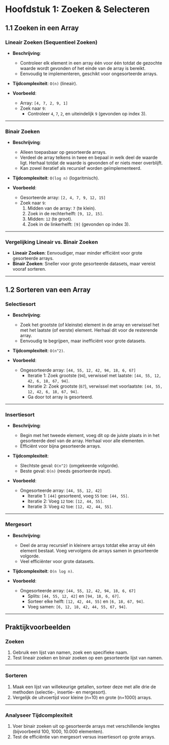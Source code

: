 # Hoofdstuk 1: Zoeken & Selecteren

## 1.1 Zoeken in een Array

### Lineair Zoeken (Sequentieel Zoeken)

- **Beschrijving**:
  - Controleer elk element in een array één voor één totdat de gezochte waarde wordt gevonden of het einde van de array is bereikt.
  - Eenvoudig te implementeren, geschikt voor ongesorteerde arrays.

- **Tijdcomplexiteit**: `O(n)` (lineair).

- **Voorbeeld**:
  - Array: `[4, 7, 2, 9, 1]`
  - Zoek naar `9`:
    - Controleer `4`, `7`, `2`, en uiteindelijk `9` (gevonden op index 3).

---

### Binair Zoeken

- **Beschrijving**:
  - Alleen toepasbaar op gesorteerde arrays.
  - Verdeel de array telkens in twee en bepaal in welk deel de waarde ligt. Herhaal totdat de waarde is gevonden of er niets meer overblijft.
  - Kan zowel iteratief als recursief worden geïmplementeerd.

- **Tijdcomplexiteit**: `O(log n)` (logaritmisch).

- **Voorbeeld**:
  - Gesorteerde array: `[2, 4, 7, 9, 12, 15]`
  - Zoek naar `9`:
    1. Midden van de array: `7` (te klein).
    2. Zoek in de rechterhelft: `[9, 12, 15]`.
    3. Midden: `12` (te groot).
    4. Zoek in de linkerhelft: `[9]` (gevonden op index 3).

---

### Vergelijking Lineair vs. Binair Zoeken

- **Lineair Zoeken**: Eenvoudiger, maar minder efficiënt voor grote gesorteerde arrays.
- **Binair Zoeken**: Sneller voor grote gesorteerde datasets, maar vereist vooraf sorteren.

---

## 1.2 Sorteren van een Array

### Selectiesort

- **Beschrijving**:
  - Zoek het grootste (of kleinste) element in de array en verwissel het met het laatste (of eerste) element. Herhaal dit voor de resterende array.
  - Eenvoudig te begrijpen, maar inefficiënt voor grote datasets.

- **Tijdcomplexiteit**: `O(n^2)`.

- **Voorbeeld**:
  - Ongesorteerde array: `[44, 55, 12, 42, 94, 18, 6, 67]`
    - Iteratie 1: Zoek grootste (`94`), verwissel met laatste: `[44, 55, 12, 42, 6, 18, 67, 94]`.
    - Iteratie 2: Zoek grootste (`67`), verwissel met voorlaatste: `[44, 55, 12, 42, 6, 18, 67, 94]`.
    - Ga door tot array is gesorteerd.

---

### Insertiesort

- **Beschrijving**:
  - Begin met het tweede element, voeg dit op de juiste plaats in in het gesorteerde deel van de array. Herhaal voor alle elementen.
  - Efficiënt voor bijna gesorteerde arrays.

- **Tijdcomplexiteit**:
  - Slechtste geval: `O(n^2)` (omgekeerde volgorde).
  - Beste geval: `O(n)` (reeds gesorteerde input).

- **Voorbeeld**:
  - Ongesorteerde array: `[44, 55, 12, 42]`
    - Iteratie 1: `[44]` gesorteerd, voeg `55` toe: `[44, 55]`.
    - Iteratie 2: Voeg `12` toe: `[12, 44, 55]`.
    - Iteratie 3: Voeg `42` toe: `[12, 42, 44, 55]`.

---

### Mergesort

- **Beschrijving**:
  - Deel de array recursief in kleinere arrays totdat elke array uit één element bestaat. Voeg vervolgens de arrays samen in gesorteerde volgorde.
  - Veel efficiënter voor grote datasets.

- **Tijdcomplexiteit**: `O(n log n)`.

- **Voorbeeld**:
  - Ongesorteerde array: `[44, 55, 12, 42, 94, 18, 6, 67]`
    - Splits: `[44, 55, 12, 42]` en `[94, 18, 6, 67]`.
    - Sorteer elke helft: `[12, 42, 44, 55]` en `[6, 18, 67, 94]`.
    - Voeg samen: `[6, 12, 18, 42, 44, 55, 67, 94]`.

---

## Praktijkvoorbeelden

### Zoeken

1. Gebruik een lijst van namen, zoek een specifieke naam.
2. Test lineair zoeken en binair zoeken op een gesorteerde lijst van namen.

---

### Sorteren

1. Maak een lijst van willekeurige getallen, sorteer deze met alle drie de methoden (selectie-, insertie- en mergesort).
2. Vergelijk de uitvoertijd voor kleine (n=10) en grote (n=1000) arrays.

---

### Analyseer Tijdcomplexiteit

1. Voer binair zoeken uit op gesorteerde arrays met verschillende lengtes (bijvoorbeeld 100, 1000, 10.000 elementen).
2. Test de efficiëntie van mergesort versus insertiesort op grote arrays.

